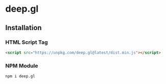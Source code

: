# deep.gl

## Installation

### HTML Script Tag

``` html
<script src="https://unpkg.com/deep.gl@latest/dist.min.js"></script>
```

### NPM Module

``` bash
npm i deep.gl
```
